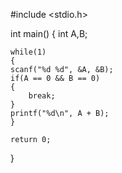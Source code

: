 #include <stdio.h>

int main()
{
    int A,B;

    while(1)
    {
    scanf("%d %d", &A, &B);
    if(A == 0 && B == 0)
    {
        break;
    } 
    printf("%d\n", A + B);
    }
    
    return 0;
}
